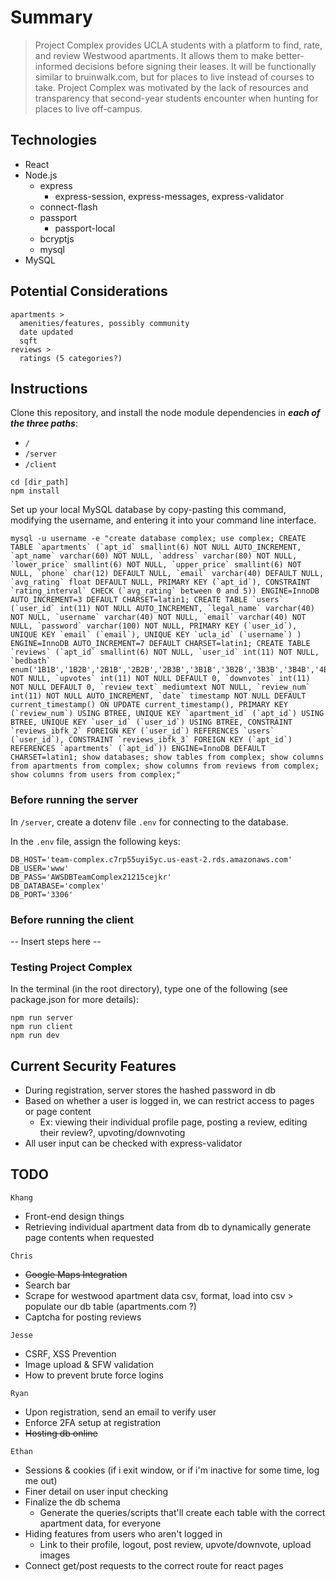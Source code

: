 # Summary
> Project Complex provides UCLA students with a platform to find, rate, and review Westwood apartments. It allows them to make better-informed decisions before signing their leases. It will be functionally similar to bruinwalk.com, but for places to live instead of courses to take. Project Complex was motivated by the lack of resources and transparency that second-year students encounter when hunting for places to live off-campus.

## Technologies
* React
* Node.js
  * express
    * express-session, express-messages, express-validator
  * connect-flash
  * passport
    * passport-local
  * bcryptjs
  * mysql
* MySQL

## Potential Considerations
```
apartments >
  amenities/features, possibly community
  date updated
  sqft
reviews >
  ratings (5 categories?)
```

## Instructions
Clone this repository, and install the node module dependencies in **_each of the three paths_**:
* `/`
* `/server`
* `/client`
```
cd [dir_path]
npm install
```
Set up your local MySQL database by copy-pasting this command, modifying the username, and entering it into your command line interface.
```
mysql -u username -e "create database complex; use complex; CREATE TABLE `apartments` (`apt_id` smallint(6) NOT NULL AUTO_INCREMENT, `apt_name` varchar(60) NOT NULL, `address` varchar(80) NOT NULL, `lower_price` smallint(6) NOT NULL, `upper_price` smallint(6) NOT NULL, `phone` char(12) DEFAULT NULL, `email` varchar(40) DEFAULT NULL, `avg_rating` float DEFAULT NULL, PRIMARY KEY (`apt_id`), CONSTRAINT `rating_interval` CHECK (`avg_rating` between 0 and 5)) ENGINE=InnoDB AUTO_INCREMENT=3 DEFAULT CHARSET=latin1; CREATE TABLE `users` (`user_id` int(11) NOT NULL AUTO_INCREMENT, `legal_name` varchar(40) NOT NULL, `username` varchar(40) NOT NULL, `email` varchar(40) NOT NULL, `password` varchar(100) NOT NULL, PRIMARY KEY (`user_id`), UNIQUE KEY `email` (`email`), UNIQUE KEY `ucla_id` (`username`) ) ENGINE=InnoDB AUTO_INCREMENT=7 DEFAULT CHARSET=latin1; CREATE TABLE `reviews` (`apt_id` smallint(6) NOT NULL, `user_id` int(11) NOT NULL, `bedbath` enum('1B1B','1B2B','2B1B','2B2B','2B3B','3B1B','3B2B','3B3B','3B4B','4B1B','4B2B','4B3B','4B4B') NOT NULL, `upvotes` int(11) NOT NULL DEFAULT 0, `downvotes` int(11) NOT NULL DEFAULT 0, `review_text` mediumtext NOT NULL, `review_num` int(11) NOT NULL AUTO_INCREMENT, `date` timestamp NOT NULL DEFAULT current_timestamp() ON UPDATE current_timestamp(), PRIMARY KEY (`review_num`) USING BTREE, UNIQUE KEY `apartment_id` (`apt_id`) USING BTREE, UNIQUE KEY `user_id` (`user_id`) USING BTREE, CONSTRAINT `reviews_ibfk_2` FOREIGN KEY (`user_id`) REFERENCES `users` (`user_id`), CONSTRAINT `reviews_ibfk_3` FOREIGN KEY (`apt_id`) REFERENCES `apartments` (`apt_id`)) ENGINE=InnoDB DEFAULT CHARSET=latin1; show databases; show tables from complex; show columns from apartments from complex; show columns from reviews from complex; show columns from users from complex;"
```

### Before running the server
In `/server`, create a dotenv file `.env` for connecting to the database.

In the `.env` file, assign the following keys:
```
DB_HOST='team-complex.c7rp55uyi5yc.us-east-2.rds.amazonaws.com'
DB_USER='www'
DB_PASS='AWSDBTeamComplex21215cejkr'
DB_DATABASE='complex'
DB_PORT='3306'
```

### Before running the client
-- Insert steps here --

### Testing Project Complex
In the terminal (in the root directory), type one of the following (see package.json for more details):
```
npm run server
npm run client 
npm run dev
```

## Current Security Features
* During registration, server stores the hashed password in db 
* Based on whether a user is logged in, we can restrict access to pages or page content 
  * Ex: viewing their individual profile page, posting a review, editing their review?, upvoting/downvoting 
* All user input can be checked with express-validator 

## TODO

`Khang`
* Front-end design things
* Retrieving individual apartment data from db to dynamically generate page contents when requested

`Chris`
* ~~Google Maps Integration~~
* Search bar
* Scrape for westwood apartment data csv, format, load into csv > populate our db table (apartments.com ?)
* Captcha for posting reviews

`Jesse`
* CSRF, XSS Prevention
* Image upload & SFW validation
* How to prevent brute force logins

`Ryan`
* Upon registration, send an email to verify user
* Enforce 2FA setup at registration
* ~~Hosting db online~~

`Ethan`
* Sessions & cookies (if i exit window, or if i'm inactive for some time, log me out)  
* Finer detail on user input checking
* Finalize the db schema
  * Generate the queries/scripts that'll create each table with the correct apartment data, for everyone
* Hiding features from users who aren't logged in
  * Link to their profile, logout, post review, upvote/downvote, upload images
* Connect get/post requests to the correct route for react pages
